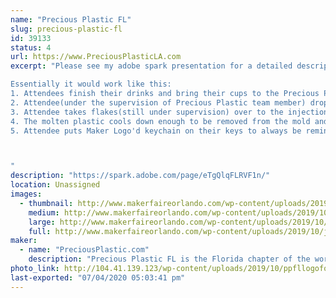```yaml
---
name: "Precious Plastic FL"
slug: precious-plastic-fl
id: 39133
status: 4
url: https://www.PreciousPlasticLA.com
excerpt: "Please see my adobe spark presentation for a detailed description of the project.

Essentially it would work like this:
1. Attendees finish their drinks and bring their cups to the Precious Plastic station/and or RecycleMobile(16ft trailer outfitted with all the machines we are currently building)
2. Attendee(under the supervision of Precious Plastic team member) drops the cup in the hopper of the Precious Plastic shredder, watches it shredded into tiny flakes
3. Attendee takes flakes(still under supervision) over to the injection molding machine and pours the flakes down into the tube. After about 2 minutes the plastic is hot enough to inject and the attendee pulls down on the lever to inject the plastic into the mold of their choice
4. The molten plastic cools down enough to be removed from the mold and the Attendee receives their one-of-a-kind work of art that they made from the cup they were just drinking out of
5. Attendee puts Maker Logo'd keychain on their keys to always be reminded of the eye-opening experience they had at the MakeFaire and the potential of using would be wasted material to create a new piece of art, on the spot. 



"
description: "https://spark.adobe.com/page/eTgQlqFLRVF1n/"
location: Unassigned
images:
  - thumbnail: http://www.makerfaireorlando.com/wp-content/uploads/2019/10/just-keychains-cropped.jpg
    medium: http://www.makerfaireorlando.com/wp-content/uploads/2019/10/just-keychains-cropped.jpg
    large: http://www.makerfaireorlando.com/wp-content/uploads/2019/10/just-keychains-cropped.jpg
    full: http://www.makerfaireorlando.com/wp-content/uploads/2019/10/just-keychains-cropped.jpg
maker:
  - name: "PreciousPlastic.com"
    description: "Precious Plastic FL is the Florida chapter of the worldwide DIY open-source recycling project. Partner project of Precious Plastic LA we focus on events activation to showcase our machines and their capabilities. "
photo_link: http://104.41.139.123/wp-content/uploads/2019/10/ppfllogoforprintv2.jpg
last-exported: "07/04/2020 05:03:41 pm"
---
```

